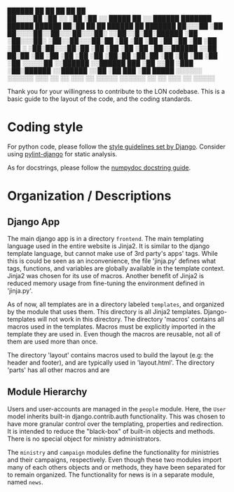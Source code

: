    ██████                      ██          ██ ██                ██   ██                 
  ██░░░░██                    ░██         ░░ ░██               ░██  ░░            █████ 
 ██    ░░   ██████  ███████  ██████ ██████ ██░██      ██   ██ ██████ ██ ███████  ██░░░██
░██        ██░░░░██░░██░░░██░░░██░ ░░██░░█░██░██████ ░██  ░██░░░██░ ░██░░██░░░██░██  ░██
░██       ░██   ░██ ░██  ░██  ░██   ░██ ░ ░██░██░░░██░██  ░██  ░██  ░██ ░██  ░██░░██████
░░██    ██░██   ░██ ░██  ░██  ░██   ░██   ░██░██  ░██░██  ░██  ░██  ░██ ░██  ░██ ░░░░░██
 ░░██████ ░░██████  ███  ░██  ░░██ ░███   ░██░██████ ░░██████  ░░██ ░██ ███  ░██  █████ 
  ░░░░░░   ░░░░░░  ░░░   ░░    ░░  ░░░    ░░ ░░░░░    ░░░░░░    ░░  ░░ ░░░   ░░  ░░░░░  
  
  
Thank you for your willingness to contribute to the LON codebase. This is a basic guide to the layout of the code,
and the coding standards.

# Coding style

For python code, please follow the [style guidelines set by Django](https://docs.djangoproject.com/en/dev/internals/contributing/writing-code/coding-style/).
Consider using [pylint-django](https://github.com/PyCQA/pylint-django) for static analysis.

As for docstrings, please follow the [numpydoc docstring guide](https://numpydoc.readthedocs.io/en/latest/format.html).

# Organization / Descriptions

## Django App

The main django app is in a directory `frontend`. The main templating language used in the entire website is Jinja2.
It is similar to the django template language, but cannot make use of 3rd party's apps' tags. While this is could be seen
as an inconvenience, the file 'jinja.py' defines what tags, functions, and variables are globally available in the
template context. Jinja2 was chosen for its use of macros. Another benefit of Jinja2 is reduced memory usage from fine-tuning
the environment defined in 'jinja.py'.

As of now, all templates are in a directory labeled `templates`, and organized by the module that uses them. This directory
is all Jinja2 templates. Django-templates will not work in this directory. The directory 'macros' contains all macros used in
the templates. Macros must be explicitly imported in the template they are used in. Even though the macros are reusable, not
all of them are used more than once.

The directory 'layout' contains macros used to build the layout (e.g: the header and footer),
and are typically used in 'layout.html'. The directory 'parts' has all other macros and are 
  
## Module Hierarchy

Users and user-accounts are managed in the `people` module. Here, the `User` model inherits built-in django.contrib.auth
functionality. This was chosen to have more granular control over the templating, properties and redirection. It is
intended to reduce the "black-box" of built-in objects and methods. There is no special object for ministry administrators.

The `ministry` and `campaign` modules define the functionality for ministries and their campaigns, respectively.
Even though these two modules import many of each others objects and or methods, they have been separated for to remain
organized. The functionality for news is in a separate module, named `news`.
